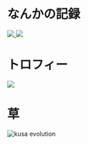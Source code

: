 # なんかの記録
<div>
  <a href="https://github.com/anuraghazra/github-readme-stats">
    <img src="https://github-readme-stats.vercel.app/api?username=Bayashin" />
  </a>
  <a href="https://github.com/anuraghazra/github-readme-stats">
    <img src="https://github-readme-stats.vercel.app/api/top-langs/?username=Bayashin" />
  </a>
</div>


# トロフィー
<div>
  <a href="https://github.com/ryo-ma/github-profile-trophy">
    <img src="https://github-profile-trophy.vercel.app/?username=Bayashin">
  </a>
</div>

# 草
![kusa evolution](https://kusa-evolution.onrender.com/evolution?username=Bayashin)
